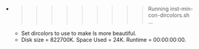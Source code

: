 * >>>>>>>>> Running inst-min-con-dircolors.sh ...
  * Set dircolors to use  to make ls more beautiful.
  * Disk size = 822700K. Space Used = 24K. Runtime = 00:00:00:00.
